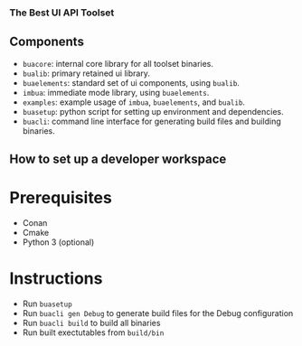 ### The Best UI API Toolset

## Components
- `buacore`: internal core library for all toolset binaries.
- `bualib`: primary retained ui library.
- `buaelements`: standard set of ui components, using `bualib`.
- `imbua`: immediate mode library, using `buaelements`.
- `examples`: example usage of `imbua`, `buaelements`, and `bualib`.
- `buasetup`: python script for setting up environment and dependencies.
- `buacli`: command line interface for generating build files and building binaries.

## How to set up a developer workspace

# Prerequisites
- Conan
- Cmake
- Python 3 (optional)

# Instructions
- Run `buasetup`
- Run `buacli gen Debug` to generate build files for the Debug configuration
- Run `buacli build` to build all binaries
- Run built exectutables from `build/bin`